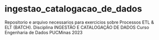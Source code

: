 # ingestao_catalogacao_de_dados
Repositorio e arquivo necessarios para exercicios sobre Processos ETL & ELT (BATCH).
Disciplina INGESTÃO E CATALOGAÇÃO DE DADOS
Curso Engenharia de Dados PUCMinas 2023
